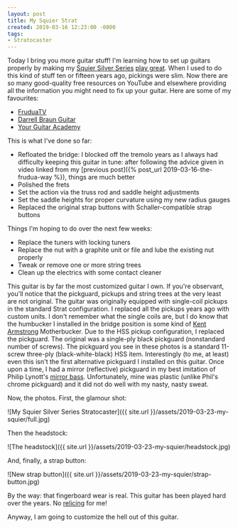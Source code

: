 ```yaml
---
layout: post
title: My Squier Strat
created: 2019-03-16 12:23:00 -0800
tags:
- Stratocaster
---
```

Today I bring you more guitar stuff! I'm learning how to set up guitars properly by making my [Squier Silver Series][silver-series] [play great][dan-erlewine-book]. When I used to do this kind of stuff ten or fifteen years ago, pickings were slim. Now there are so many good-quality free resources on YouTube and elsewhere providing all the information you might need to fix up your guitar. Here are some of my favourites:

* [FruduaTV][frudua-tv]
* [Darrell Braun Guitar][darrell-braun]
* [Your Guitar Academy][your-guitar-academy]

This is what I've done so far:

* Refloated the bridge: I blocked off the tremolo years as I always had difficulty keeping this guitar in tune: after following the advice given in video linked from my [previous post]({% post_url 2019-03-16-the-frudua-way %}), things are much better
* Polished the frets
* Set the action via the truss rod and saddle height adjustments
* Set the saddle heights for proper curvature using my new radius gauges
* Replaced the original strap buttons with Schaller-compatible strap buttons

Things I'm hoping to do over the next few weeks:

* Replace the tuners with locking tuners
* Replace the nut with a graphite unit or file and lube the existing nut properly
* Tweak or remove one or more string trees
* Clean up the electrics with some contact cleaner

This guitar is by far the most customized guitar I own. If you're observant, you'll notice that the pickguard, pickups and string trees at the very least are not original. The guitar was originally equipped with single-coil pickups in the standard Strat configuration. I replaced all the pickups years ago with custom units. I don't remember what the single coils are, but I do know that the humbucker I installed in the bridge position is some kind of [Kent Armstrong][kent-armstrong] Motherbucker. Due to the HSS pickup configuration, I replaced the pickguard. The original was a single-ply black pickguard (nonstandard number of screws). The pickguard you see in these photos is a standard 11-screw three-ply (black-white-black) HSS item. Interestingly (to me, at least) even this isn't the first alternative pickguard I installed on this guitar. Once upon a time, I had a mirror (reflective) pickguard in my best imitation of Philip Lynott's [mirror bass][mirror-bass]. Unfortunately, mine was plastic (unlike Phil's chrome pickguard) and it did not do well with my nasty, nasty sweat.

Now, the photos. First, the glamour shot:

![My Squier Silver Series Stratocaster]({{ site.url }}/assets/2019-03-23-my-squier/full.jpg)

Then the headstock:

![The headstock]({{ site.url }}/assets/2019-03-23-my-squier/headstock.jpg)

And, finally, a strap button:

![New strap button]({{ site.url }}/assets/2019-03-23-my-squier/strap-button.jpg)

By the way: that fingerboard wear is real. This guitar has been played hard over the years. No [relicing][relicing] for me!

Anyway, I am going to customize the hell out of this guitar.

[dan-erlewine-book]: https://www.amazon.com/Make-Your-Electric-Guitar-Great/dp/0879309989
[darrell-braun]: https://www.youtube.com/channel/UClMRGR_QNw4Fm-3FGGyICdw
[frudua-tv]: https://www.youtube.com/user/FruduaTv
[kent-armstrong]: http://www.kentarmstrong.com/
[mirror-bass]: https://www.groovemonster.de/content/inhalt/bass-magazin/the-ten-most-wanted-fender-basses/09-phil-lynott-mirror-bass.shtml
[relicing]: https://www.premierguitar.com/articles/19666-last-call-if-you-relic-your-guitar
[silver-series]: https://planetbotch.blogspot.com/2012/08/original-1992-squier-silver-series-stratocaster.html
[your-guitar-academy]: https://www.youtube.com/channel/UCFIYhTUPEtQ5K5_rb1-yNmQ
